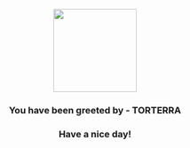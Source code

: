 <p align="center">
            <img src="https://raw.githubusercontent.com/PokeAPI/sprites/master/sprites/pokemon/389.png" width="150" height="150">
          </p>
          <h3 align="center">You have been greeted by - <b>TORTERRA</b></h3>
          <h3 align="center">Have a nice day!</h3>
